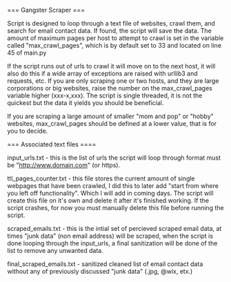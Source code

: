 === Gangster Scraper ===

Script is designed to loop through a text file of websites, crawl them, and search for email contact data. If found, the script will save the data. The amount of maximum pages per host to attempt to crawl is set in the variable called "max_crawl_pages", which is by default set to 33 and located on line 45 of main.py

If the script runs out of urls to crawl it will move on to the next host, it will also do this if a wide array of exceptions are raised with urllib3 and requests, etc. If you are only scraping one or two hosts, and they are large corporations or big websites, raise the number on the max_crawl_pages variable higher (xxx-x,xxx). The script is single threaded, it is not the quickest but the data it yields you should be beneficial.

If you are scraping a large amount of smaller "mom and pop" or "hobby" websites, max_crawl_pages should be defined at a lower value, that is for you to decide.

=== Associated text files ====

input_urls.txt - this is the list of urls the script will loop through format must be "http://www.domain.com" (or https).

ttl_pages_counter.txt - this file stores the current amount of single webpages that have been crawled, I did this to later add "start from where you left off functionality". Which I will add in coming days. The script will create this file on it's own and delete it after it's finished working. If the script crashes, for now you must manually delete this file before running the script.

scraped_emails.txt - this is the intial set of percieved scraped email data, at times "junk data" (non email address) will be scraped, when the script is done looping through the input_urls, a final sanitization will be done of the list to remove any unwanted data.

final_scraped_emails.txt - sanitized cleaned list of email contact data without any of previously discussed "junk data" (.jpg, @wix, etx.)


